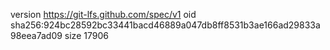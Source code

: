 version https://git-lfs.github.com/spec/v1
oid sha256:924bc28592bc33441bacd46889a047db8ff8531b3ae166ad29833a98eea7ad09
size 17906
